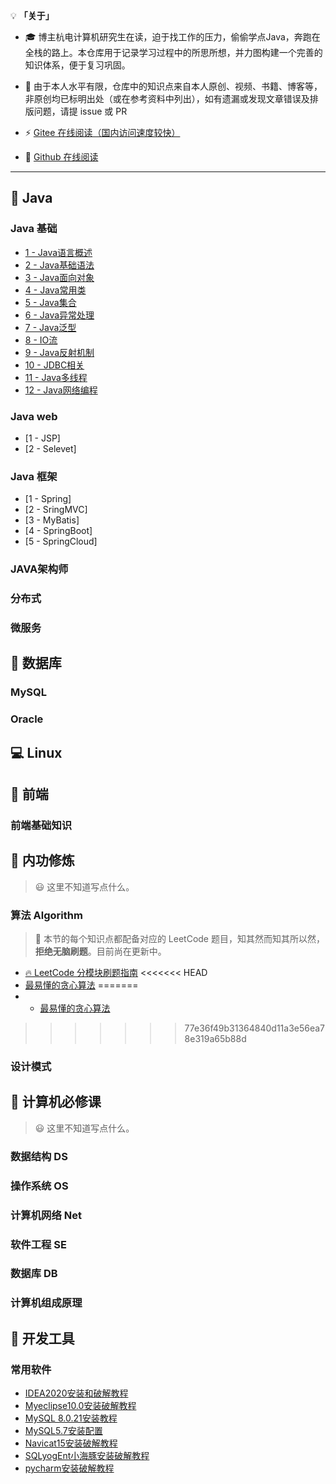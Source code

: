 💡 **「关于」**

- 🎓 博主杭电计算机研究生在读，迫于找工作的压力，偷偷学点Java，奔跑在全栈的路上。本仓库用于记录学习过程中的所思所想，并力图构建一个完善的知识体系，便于复习巩固。

- 🙏 由于本人水平有限，仓库中的知识点来自本人原创、视频、书籍、博客等，非原创均已标明出处（或在参考资料中列出），如有遗漏或发现文章错误及排版问题，请提 issue 或 PR

- ⚡ [Gitee 在线阅读（国内访问速度较快）]( http://kunaly.gitee.io/kunaly-notes) 

- 🔮 [Github 在线阅读](https://kunaly-liu.github.io/Kunaly-Notes) 

---

## **🍵 Java**

### Java 基础

- [1 - Java语言概述](Java/Java基础/1-Java语言概述.md)
- [2 - Java基础语法](Java/Java基础/2-Java基础语法.md)
- [3 - Java面向对象](Java/Java基础/3-Java面向对象.md)
- [4 - Java常用类](Java/Java基础/4-Java常用类.md)
- [5 - Java集合](Java/Java基础/5-Java集合.md)
- [6 - Java异常处理](Java/Java基础/6-Java异常处理.md)
- [7 - Java泛型](Java/Java基础/7-Java泛型.md)
- [8 - IO流](Java/Java基础/8-IO流.md)
- [9 - Java反射机制](Java/Java基础/9-Java反射机制.md)
- [10 - JDBC相关](Java/Java基础/10-JDBC相关.md)
- [11 - Java多线程](Java/Java基础/11-Java多线程.md)
- [12 - Java网络编程](Java/Java基础/12-Java网络编程.md)

### Java web

- [1 - JSP]
- [2 - Selevet]

### Java 框架

- [1 - Spring]
- [2 - SringMVC]
- [3 - MyBatis]
- [4 - SpringBoot]
- [5 - SpringCloud]

### JAVA架构师

### 分布式

### 微服务



## **💌 数据库**

### MySQL

### Oracle

## **💻 Linux**

## **🎨 前端**

### 前端基础知识

## **📖 内功修炼**

> 😃 这里不知道写点什么。

### 算法 Algorithm

> 🍋 本节的每个知识点都配备对应的 LeetCode 题目，知其然而知其所以然，**拒绝无脑刷题**。目前尚在更新中。

- [🔥 LeetCode 分模块刷题指南](Algorithm/LeetCode刷题指南.md)
<<<<<<< HEAD
- [最易懂的贪心算法](Algorithm/贪心.md)
=======
- - [最易懂的贪心算法](Algorithm/贪心.md)
>>>>>>> 77e36f49b31364840d11a3e56ea78e319a65b88d

### 设计模式

## **📑 计算机必修课**

> 😃 这里不知道写点什么。

### 数据结构 DS

### 操作系统 OS

### 计算机网络 Net

### 软件工程 SE

### 数据库 DB

### 计算机组成原理

## **🔨 开发工具**

### 常用软件

- [IDEA2020安装和破解教程](https://mp.weixin.qq.com/s/zGQ5W96aGhiUL-KriPZi4Q)
- [Myeclipse10.0安装破解教程](https://mp.weixin.qq.com/s/pMjf-xRY2Zrd43sOreFFDg)
- [MySQL 8.0.21安装教程](https://mp.weixin.qq.com/s/kXCmWOKE72BCZYw7cDN5_w)
- [MySQL5.7安装配置](https://mp.weixin.qq.com/s/BorIbGqHFlEyoaQNAxo1_w)
- [Navicat15安装破解教程](https://mp.weixin.qq.com/s/W1sSSei7hFXa4j7pnr09lQ)
- [SQLyogEnt小海豚安装破解教程](https://mp.weixin.qq.com/s/A9s6sYVuFb4oYmNO0PXQzA)
- [pycharm安装破解教程](https://mp.weixin.qq.com/s/oUZ_rsw70XZuNsW_YJGgYw)
